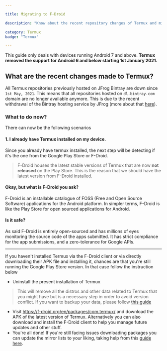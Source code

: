 ```yaml
---

title: Migrating to F-Droid

description: "Know about the recent repository changes of Termux and migration from Google Play Store to F-Droid."

category: Termux
badge: "Termux"

---
```


<alert type="warning">This guide only deals with devices running Android 7 and above. **Termux removed the support for Android 6 and below starting 1st January 2021.**</alert>


## What are the recent changes made to Termux?

All Termux repositories previously hosted on JFrog Bintray are down since `1st May, 2021`. This means that all
repositories hosted on `dl.bintray.com` domain are no longer available anymore. This is due to the recent withdrawal of
the Bintray hosting service by JFrog (more about
that [here](https://jfrog.com/blog/into-the-sunset-bintray-jcenter-gocenter-and-chartcenter/)).

### What to do now?

There can now be the following scenarios

#### 1. I already have Termux installed on my device.

Since you already have termux installed, the next step will be detecting if it's the one from the Google Play Store or
F-Droid.

> F-Droid houses the latest stable versions of Termux that are now **not released** on the Play Store. This is the reason that we should have the latest version from F-Droid installed.

#### Okay, but what is **F-Droid** you ask?

F-Droid is an installable catalogue of FOSS (Free and Open Source Software) applications for the Android platform. In
simpler terms, F-Droid is like the Play Store for open sourced applications for Android.

#### Is it safe?

As said F-Droid is entirely open-sourced and has millions of eyes monitoring the source code of the apps submitted. It
has strict compliance for the app submissions, and a zero-tolerance for Google APIs.
___________________________
If you haven't installed Termux via the F-Droid client or via directly downloading their APK file and installing it,
chances are that you're still running the Google Play Store version. In that case follow the instruction below

* Uninstall the present installation of Termux

> This will remove all the distros and other data related to Termux that you might have but is a necessary step in order to avoid version conflict. If you want to backup your data, please follow [this guide](https://wiki.termux.com/wiki/Backing_up_Termux)

* Visit https://f-droid.org/en/packages/com.termux/ and download the APK of the latest version of Termux. Alternatively
  you can also download and install the F-Droid client to help you manage future updates and other stuff.
* You're all done! If you're still facing issues downloading packages you can update the mirror lists to your liking,
  taking help from this [guide here](https://github.com/termux/termux-app/issues/2067).




